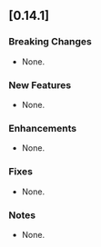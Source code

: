 ## [0.14.1]

### Breaking Changes
* None.

### New Features
* None.

### Enhancements
* None.

### Fixes
* None.

### Notes
* None.
